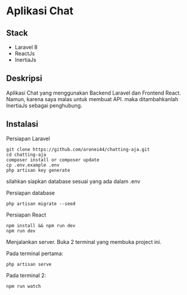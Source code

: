 # Aplikasi Chat

## Stack

- Laravel 8
- ReactJs
- InertiaJs

## Deskripsi

Aplikasi Chat yang menggunakan Backend Laravel dan Frontend React. Namun, karena saya malas untuk membuat API. maka ditambahkanlah InertiaJs sebagai penghubung.

## Instalasi


Persiapan Laravel
~~~
git clone https://github.com/aronei44/chatting-aja.git
cd chatting-aja
composer install or composer update
cp .env.example .env
php artisan key generate
~~~

silahkan siapkan database sesuai yang ada dalam .env

Persiapan database
~~~
php artisan migrate --seed
~~~

Persiapan React
~~~
npm install && npm run dev
npm run dev
~~~

Menjalankan server. Buka 2 terminal yang membuka project ini.

Pada terminal pertama:
~~~
php artisan serve
~~~

Pada terminal 2:
~~~
npm run watch
~~~
